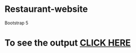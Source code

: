 # Restaurant-website
Bootstrap 5

# To see the output [CLICK HERE](https://harshithvh.github.io/FoodHub/index.html)
